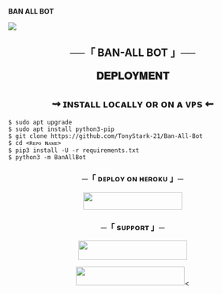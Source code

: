**BAN ALL BOT**

<img src="https://user-images.githubusercontent.com/73097560/115834477-dbab4500-a447-11eb-908a-139a6edaec5c.gif">

<h2 align="center">
    ──「 BAN-ALL BOT 」──

<p align="center">
<b>𝐃𝐄𝐏𝐋𝐎𝐘𝐌𝐄𝐍𝐓</b>
</p>

<h2 align="center"> 
   ⇝ ɪɴsᴛᴀʟʟ ʟᴏᴄᴀʟʟʏ ᴏʀ ᴏɴ ᴀ ᴠᴘs ⇜
</h2>

```console
$ sudo apt upgrade
$ sudo apt install python3-pip
$ git clone https://github.com/TonyStark-21/Ban-All-Bot
$ cd <ʀᴇᴘᴏ ɴᴀᴍᴇ>
$ pip3 install -U -r requirements.txt
$ python3 -m BanAllBot 
```
 
<h3 align="center">
    ─「 ᴅᴇᴩʟᴏʏ ᴏɴ ʜᴇʀᴏᴋᴜ 」─
</h3>

<p align="center"><a href="https://huapp.com"> <img src="https://img.shields.io/badge/Redirect%20To%20Heroku-black?style=for-the-badge&logo=heroku" width="200" height="35.45"/></a></p>

<h3 align="center">
    ─「 sᴜᴩᴩᴏʀᴛ 」─
</h3>
<p align="center"><a href="https://t.me/frienddd_zoneee"> <img src="https://img.shields.io/badge/JOIN-SUPPORT%20GROUP-black?style=for-the-badge&logo=Telegram" width="220" height="38.5"/></a></p>
<p align="center"><a href="https://t.me/incorrect_krishna"> <img src="https://img.shields.io/badge/JOIN-SUPPORT%20CHANNEL-black?style=for-the-badge&logo=Telegram" width="220" height="38.5"/></a><
